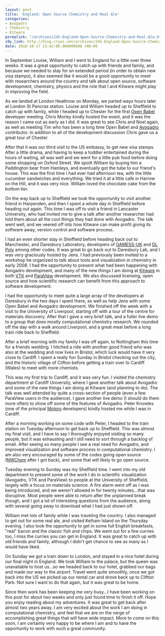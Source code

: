 ```yaml
---
layout: post
title: 'England: Open Source Chemistry and Real Ale'
categories:
- Avogadro
- Chemistry
- Kitware
permalink: "/archives/245-England-Open-Source-Chemistry-and-Real-Ale.html"
s9y_link: http://blog.cryos.net/archives/245-England-Open-Source-Chemistry-and-Real-Ale.html
date: 2010-10-17 13:42:00.000000000 +00:00
---
```

<span><p>In September Louise, William and I went to England for a little over three weeks. It was a great opportunity to catch up with friends and family, and because we needed to stay for an extended period (in order to obtain new visa stamps), it also seemed like it would be a good opportunity to meet with researchers around the country and talk about open source, software development, chemistry, physics and the role that I and Kitware might play in improving the field.</p>

<p>As we landed at London Heathrow on Monday, we parted ways hours later at London St Pancras station. Louise and William headed up to Sheffield to catch up with family, while I headed up to Chester for the first <a href="http://www.openbabel.org/">Open Babel</a> developer meeting. Chris Morley kindly hosted the event, and it was the reason I came out as early as I did. It was great to see Chris and Noel again, as well as meeting Tim who has been a long time Open Babel and <a href="http://avogadro.openmolecules.net/">Avogadro</a> contributor. In addition to all of the development discussion Chris gave us a great tour of Chester.</p>

<p>After that it was our third visit to the US embassy, to get new visa stamps. After a little drama, and having to keep a toddler entertained during the hours of waiting, all was well and we went for a little pub food before doing some shopping on Oxford Street. We spoilt William by buying him a Paddington bear from Hamleys, and eventually got the tube to our friend's house. This was the first time I had ever had afternoon tea, with the little cucumber sandwiches and everything. We tried it at a little cafe in Harrow on the Hill, and it was very nice. William loved the chocolate cake from the bottom tier.</p>

<p>On the way back up to Sheffield we took the opportunity to visit another friend in Harpenden, and then I spent a whole day in Sheffield before heading out again. This time I was off to visit a friend in Lancaster University, who had invited me to give a talk after another researcher had told them about all the cool things they had done with Avogadro. The talk went well, and we veered off into how Kitware can make profit giving its software away, version control and software process.</p>

<p>I had an even shorter stay in Sheffield before heading back out to Manchester, and Daresbury Laboratory, developers of <a href="http://www.cfs.dl.ac.uk/gamess-uk/index.shtml">GAMESS-UK</a> and <a href="http://www.cse.scitech.ac.uk/ccg/software/DL_POLY/">DL Poly</a> among other codes. It was great to go back out to Daresbury Lab, and I was very graciously hosted by Jens. I had previously been invited to a workshop he organized to talk about tools and visualization in chemistry in early 2008. I had the opportunity to present what had been happening with Avogadro development, and many of the new things I am doing at <a href="http://www.kitware.com/">Kitware</a> in both <a href="http://www.vtk.org/">VTK</a> and <a href="http://www.paraview.org/">ParaView</a> development. We also discussed licensing, open source and how scientific research can benefit from this approach to software development.</p>

<p>I had the opportunity to meet quite a large array of the developers at Daresbury in the two days I spent there, as well as help Jens with some Open Babel and Avogadro development. We finished off the week with a visit to the University of Liverpool, starting off with a tour of the centre for materials discovery. After that I gave a very brief talk, and a fuller live demo to a group that does mostly computational chemistry research. We rounded off the day with a walk around Liverpool, and a great meal before a long train ride back to Sheffield.</p>

<p>After a brief morning with my family I was off again, to Nottingham this time for a friends wedding. I hitched a ride with another good friend who was also at the wedding and now lives in Bristol, which luck would have it very close to Cardiff. I spent a really fun Sunday in Bristol checking out the city, and the historic village of Clifton before getting a train over to Cardiff (Wales) to meet with more chemists.</p>

<p>This was my first trip to Cardiff, and it was very fun. I visited the chemistry department at Cardiff University, where I gave another talk about Avogadro and some of the new things I am doing at Kitware (and planning to do). The talk was well attended by quite a cross-section of people (even a few ParaView users in the audience). I gave another live demo (I should do them more often) to show off some of the features of Avogadro. Peter Knowles (one of the principal <a href="http://www.molpro.net/">Molpro</a> developers) kindly hosted me while I was in Cardiff.</p>

<p>After a morning working on some code with Peter, I headed to the train station on Tuesday afternoon to get back up to Sheffield. This was almost my final visit, and I have to say I thoroughly enjoyed visiting so many people, but it was exhausting and I still need to sort through a backlog of email. After seeing so many people I see a real need for Avogadro, and improved visualization and software process in computational chemistry. I am also very encouraged by some of the codes going open source (<a href="http://www.nwchem-sw.org/">NWChem</a> after I got back), and some that will likely to go open source.</p>

<p>Tuesday evening to Sunday was my Sheffield time. I went into my old department to present some of the work I do in scientific visualization (Avogadro, VTK and ParaView) to people at the University of Sheffield, largely with a focus on materials science. A fire alarm went off as I was being introduced, and we weren't allowed in for twenty minutes...that was disruptive. Most people were able to return after the unplanned break though, and I got a lot of interesting questions from the audience, along with several going away to download what I had just shown off.</p>

<p>William met lots of family while I was traveling the country. I also managed to get out for some real ale, and visited Kelham Island on the Thursday evening. I also took the opportunity to get in some full English breakfasts, "real" bacon and the classic fish and chips. We went out for a few curries too, I miss the curries you can get in England. It was great to catch up with old friends and family, although I didn't get chance to see as many as I would have liked.</p>

<p>On Sunday we got a train down to London, and stayed in a nice hotel during our final night in England. We took William to the palace, but the queen was unavailable to host us...so we headed back to our hotel, grabbed our bags and made our way to the airport. Travel went quite smoothly, once we got back into the US we picked up our rental car and drove back up to Clifton Park. Not sure I want to do that again, but it was great to be home.</p>

<p>Since then work has been keeping me very busy...I have been working on this post for about two weeks and only just found time to finish it off. Hope you enjoy reading about my adventures. It was great to get back after almost two years away. I am very excited about the work I am doing in computational chemistry, and feel that we are on the verge of accomplishing great things that will have wide impact. More to come on this soon, I am certainly very happy to be where I am and to have the opportunity to work with such a great community.</p></span>
